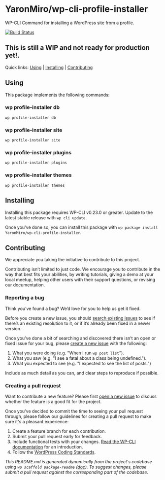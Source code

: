 YaronMiro/wp-cli-profile-installer
==================================

WP-CLI Command for installing a WordPress site from a profile.

[![Build Status](https://travis-ci.org/YaronMiro/wp-cli-profile-installer.svg?branch=master)](https://travis-ci.org/YaronMiro/wp-cli-profile-installer)

## This is still a WIP and not ready for production yet!.

Quick links: [Using](#using) | [Installing](#installing) | [Contributing](#contributing)

## Using

This package implements the following commands:

### wp profile-installer db



~~~
wp profile-installer db 
~~~



### wp profile-installer site



~~~
wp profile-installer site 
~~~



### wp profile-installer plugins



~~~
wp profile-installer plugins 
~~~



### wp profile-installer themes



~~~
wp profile-installer themes 
~~~

## Installing

Installing this package requires WP-CLI v0.23.0 or greater. Update to the latest stable release with `wp cli update`.

Once you've done so, you can install this package with `wp package install YaronMiro/wp-cli-profile-installer`.

## Contributing

We appreciate you taking the initiative to contribute to this project.

Contributing isn’t limited to just code. We encourage you to contribute in the way that best fits your abilities, by writing tutorials, giving a demo at your local meetup, helping other users with their support questions, or revising our documentation.

### Reporting a bug

Think you’ve found a bug? We’d love for you to help us get it fixed.

Before you create a new issue, you should [search existing issues](https://github.com/YaronMiro/wp-cli-profile-installer/issues?q=label%3Abug%20) to see if there’s an existing resolution to it, or if it’s already been fixed in a newer version.

Once you’ve done a bit of searching and discovered there isn’t an open or fixed issue for your bug, please [create a new issue](https://github.com/YaronMiro/wp-cli-profile-installer/issues/new) with the following:

1. What you were doing (e.g. "When I run `wp post list`").
2. What you saw (e.g. "I see a fatal about a class being undefined.").
3. What you expected to see (e.g. "I expected to see the list of posts.")

Include as much detail as you can, and clear steps to reproduce if possible.

### Creating a pull request

Want to contribute a new feature? Please first [open a new issue](https://github.com/YaronMiro/wp-cli-profile-installer/issues/new) to discuss whether the feature is a good fit for the project.

Once you've decided to commit the time to seeing your pull request through, please follow our guidelines for creating a pull request to make sure it's a pleasant experience:

1. Create a feature branch for each contribution.
2. Submit your pull request early for feedback.
3. Include functional tests with your changes. [Read the WP-CLI documentation](https://wp-cli.org/docs/pull-requests/#functional-tests) for an introduction.
4. Follow the [WordPress Coding Standards](http://make.wordpress.org/core/handbook/coding-standards/).

*This README.md is generated dynamically from the project's codebase using `wp scaffold package-readme` ([doc](https://github.com/wp-cli/scaffold-package-command#wp-scaffold-package-readme)). To suggest changes, please submit a pull request against the corresponding part of the codebase.*
